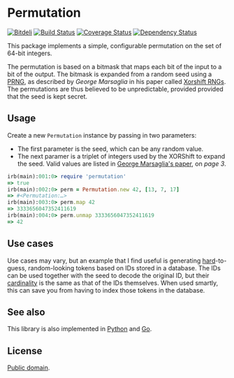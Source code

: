 # Permutation

[![Bitdeli](https://d2weczhvl823v0.cloudfront.net/attilaolah/permutation.rb/trend.png)](https://bitdeli.com/free "Bitdeli Badge")
[![Build Status](https://travis-ci.org/attilaolah/permutation.rb.png?branch=master)](https://travis-ci.org/attilaolah/permutation.rb)
[![Coverage Status](https://coveralls.io/repos/attilaolah/permutation.rb/badge.png)](https://coveralls.io/r/attilaolah/permutation.rb)
[![Dependency Status](https://gemnasium.com/attilaolah/permutation.rb.png)](https://gemnasium.com/attilaolah/permutation.rb)

This package implements a simple, configurable permutation on the set of 64-bit
integers.

The permutation is based on a bitmask that maps each bit of the input to a bit
of the output. The bitmask is expanded from a random seed using a [PRNG][1], as
described by *George Marsaglia* in his paper called [Xorshift RNGs][2]. The
permutations are thus believed to be unpredictable, provided provided that the
seed is kept secret.

[1]: //en.wikipedia.org/wiki/Pseudorandom_number_generator
[2]: http://www.jstatsoft.org/v08/i14/paper

## Usage

Create a new `Permutation` instance by passing in two parameters:

* The first parameter is the seed, which can be any random value.
* The next paramer is a triplet of integers used by the XORShift to expand the
  seed. Valid values are listed in [George Marsaglia's paper][2], on *page 3*.

```ruby
irb(main):001:0> require 'permutation'
=> true
irb(main):002:0> perm = Permutation.new 42, [13, 7, 17]
=> #<Permutation:…>
irb(main):003:0> perm.map 42
=> 3333656047352411619
irb(main):004:0> perm.unmap 3333656047352411619
=> 42
```

## Use cases

Use cases may vary, but an example that I find useful is generating
[hard][4]-to-guess, random-looking tokens based on IDs stored in a database.
The IDs can be used together with the seed to decode the original ID, but their
[cardinality][5] is the same as that of the IDs themselves. When used smartly,
this can save you from having to index those tokens in the database.

[4]: //en.wikipedia.org/wiki/NP-hard
[5]: //en.wikipedia.org/wiki/Cardinality

## See also

This library is also implemented in [Python][7] and [Go][6].

[6]: //github.com/attilaolah/permutation.go
[7]: //github.com/attilaolah/permutation.py

## License

[Public domain][3].

[3]: //github.com/attilaolah/permutation.go/blob/master/LICENSE
